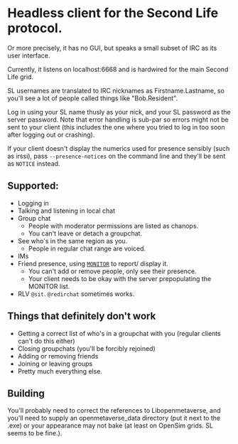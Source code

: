 ﻿# Headless client for the Second Life protocol.
Or more precisely, it has no GUI, but speaks a small subset of IRC as its user interface.

Currently, it listens on localhost:6668 and is hardwired for the main Second Life grid.

SL usernames are translated to IRC nicknames as Firstname.Lastname, so you'll see a lot of people
called things like "Bob.Resident".

Log in using your SL name thusly as your nick, and your SL password as the server password. Note
that error handling is sub-par so errors might not be sent to your client (this includes the one
where you tried to log in too soon after logging out or crashing).

If your client doesn't display the numerics used for presence sensibly (such as irssi), pass
`--presence-notices` on the command line and they'll be sent as `NOTICE` instead.

## Supported:

 * Logging in
 * Talking and listening in local chat
 * Group chat
   * People with moderator permissions are listed as chanops.
   * You can't leave or detach a groupchat.
 * See who's in the same region as you.
   * People in regular chat range are voiced.
 * IMs
 * Friend presence, using [`MONITOR`](http://ircv3.net/specs/core/monitor-3.2.html) to report/
   display it.
   * You can't add or remove people, only see their presence.
   * Your client needs to be okay with the server prepopulating the MONITOR list.
 * RLV `@sit`. `@redirchat` sometimes works.

## Things that definitely don't work
 * Getting a correct list of who's in a groupchat with you (regular clients can't do this either)
 * Closing groupchats (you'll be forcibly rejoined)
 * Adding or removing friends
 * Joining or leaving groups
 * Pretty much everything else.

## Building
You'll probably need to correct the references to Libopenmetaverse, and you'll need to supply an
openmetaverse_data directory (put it next to the .exe) or your appearance may not bake (at least on
OpenSim grids. SL seems to be fine.).
